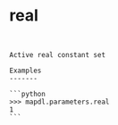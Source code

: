 # real

````{property} property Parameters.real: int


Active real constant set

Examples
-------

```python
>>> mapdl.parameters.real
1
```



````